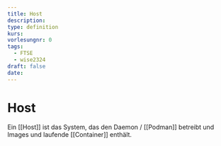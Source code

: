 ```yaml
---
title: Host
description: 
type: definition
kurs: 
vorlesungnr: 0
tags:
  - FTSE
  - wise2324
draft: false
date:
---
```

# Host
Ein [[Host]] ist das System, das den Daemon / [[Podman]] betreibt und Images und laufende [[Container]] enthält.